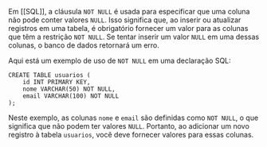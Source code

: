 Em [[SQL]], a cláusula `NOT NULL` é usada para especificar que uma coluna não pode conter valores `NULL`. Isso significa que, ao inserir ou atualizar registros em uma tabela, é obrigatório fornecer um valor para as colunas que têm a restrição `NOT NULL`. Se tentar inserir um valor `NULL` em uma dessas colunas, o banco de dados retornará um erro.

Aqui está um exemplo de uso de `NOT NULL` em uma declaração SQL:
```
CREATE TABLE usuarios (
    id INT PRIMARY KEY,
    nome VARCHAR(50) NOT NULL,
    email VARCHAR(100) NOT NULL
);
```

Neste exemplo, as colunas `nome` e `email` são definidas como `NOT NULL`, o que significa que não podem ter valores `NULL`. Portanto, ao adicionar um novo registro à tabela `usuarios`, você deve fornecer valores para essas colunas.